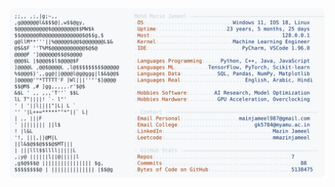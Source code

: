 <picture>
  <source srcset="https://raw.githubusercontent.com/mmazinjameel/mmazinjameel/main/dark_mode.svg?v=1746015556" media="(prefers-color-scheme: dark)">
  <img src="https://raw.githubusercontent.com/mmazinjameel/mmazinjameel/main/light_mode.svg?v=1746015556">
</picture>
